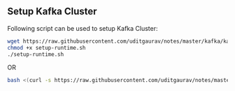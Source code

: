 ## Setup Kafka Cluster

Following script can be used to setup Kafka Cluster:
```bash
wget https://raw.githubusercontent.com/uditgaurav/notes/master/kafka/kafka-setup.sh
chmod +x setup-runtime.sh
./setup-runtime.sh
```
OR
```bash
bash <(curl -s https://raw.githubusercontent.com/uditgaurav/notes/master/kafka/kafka-setup.sh)
```
